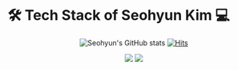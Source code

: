 
# 🛠 Tech Stack of Seohyun Kim  💻

<div align="center">



![Seohyun's GitHub stats](https://github-readme-stats.vercel.app/api?username=cestbonciel&show_icons=true&theme=radical)
[![Hits](https://hits.seeyoufarm.com/api/count/incr/badge.svg?url=https%3A%2F%2Fgithub.com%2Fgjbae1212%2Fhit-counter&count_bg=%23000000&title_bg=%23497AFF&icon=github.svg&icon_color=%23FFF6A1&title=hits&edge_flat=false)](https://hits.seeyoufarm.com)

<img src="https://img.shields.io/badge/Python-3766AB?style=flat-square&logo=Python&logoColor=white"/></a>
<img src="https://img.shields.io/badge/swift-#F05138?style=flat-square&logo=Python&logoColor=white"/></a>
</div>

